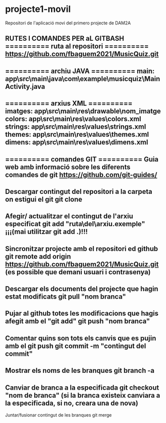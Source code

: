 # projecte1-movil
Repositori de l'aplicació movi del primero projecte de DAM2A

RUTES I COMANDES PER aL GITBASH
========== ruta al repositori ==========
https://github.com/fbaguem2021/MusicQuiz.git
-
========== archiu JAVA ==========
main:
app\src\main\java\com\example\musicquiz\MainActivity.java
-
========== arxius XML ==========
imatges:
app\src\main\res\drawable\nom_imatge
colors:
app\src\main\res\values\colors.xml
strings:
app\src\main\res\values\strings.xml
themes:
app\src\main\res\values\themes.xml
dimens:
app\src\main\res\values\dimens.xml
-
========== comandes GIT ==========
Guia web amb informació sobre les diferents comandes de git
https://github.com/git-guides/
-
Descargar contingut del repositori a la carpeta on estigui el git
git clone
-
Afegir/ actualitzar el contingut de l'arxiu especificat
git add "ruta\del\arxiu.exemple" ¡¡¡(mai utilitzar git add .)!!!
-
Sincronitzar projecte amb el repositori ed github
git remote add origin  https://github.com/fbaguem2021/MusicQuiz.git
(es possible que demani usuari i contrasenya)
-
Descargar els documents del projecte que hagin estat modificats
git pull "nom branca"
-
Pujar al github totes les modificacions que hagis afegit amb el "git add"
git push "nom branca"
-
Comentar quins son tots els canvis que es pujin amb el git push
git commit -m "contingut del commit"
-
Mostrar els noms de les branques
git branch -a
-
Canviar de branca a la especificada
git checkout "nom de branca"
(si la branca existeix canviara a la especificada, si no, creara una de nova)
-
Juntar/fusionar contingut de les branques
git merge
